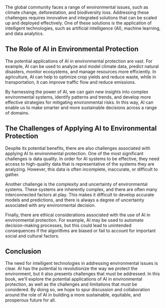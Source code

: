 

The global community faces a range of environmental issues, such as climate change, deforestation, and biodiversity loss. Addressing these challenges requires innovative and integrated solutions that can be scaled up and deployed effectively. One of these solutions is the application of intelligent technologies, such as artificial intelligence (AI), machine learning, and data analytics.

The Role of AI in Environmental Protection
------------------------------------------

The potential applications of AI in environmental protection are vast. For example, AI can be used to analyze and model climate data, predict natural disasters, monitor ecosystems, and manage resources more efficiently. In agriculture, AI can help to optimize crop yields and reduce waste, while in transportation, it can improve traffic flow and reduce emissions.

By harnessing the power of AI, we can gain new insights into complex environmental systems, identify patterns and trends, and develop more effective strategies for mitigating environmental risks. In this way, AI can enable us to make smarter and more sustainable decisions across a range of domains.

The Challenges of Applying AI to Environmental Protection
---------------------------------------------------------

Despite its potential benefits, there are also challenges associated with applying AI to environmental protection. One of the most significant challenges is data quality. In order for AI systems to be effective, they need access to high-quality data that is representative of the systems they are analyzing. However, this data is often incomplete, inaccurate, or difficult to gather.

Another challenge is the complexity and uncertainty of environmental systems. These systems are inherently complex, and there are often many interconnected factors at play. This makes it difficult to develop accurate models and predictions, and there is always a degree of uncertainty associated with any environmental decision.

Finally, there are ethical considerations associated with the use of AI in environmental protection. For example, AI may be used to automate decision-making processes, but this could lead to unintended consequences if the algorithms are biased or fail to account for important social and cultural factors.

Conclusion
----------

The need for intelligent technologies in addressing environmental issues is clear. AI has the potential to revolutionize the way we protect the environment, but it also presents challenges that must be addressed. In this book, we'll explore the potential applications of AI in environmental protection, as well as the challenges and limitations that must be considered. By doing so, we hope to spur discussion and collaboration around the role of AI in building a more sustainable, equitable, and prosperous future for all.
